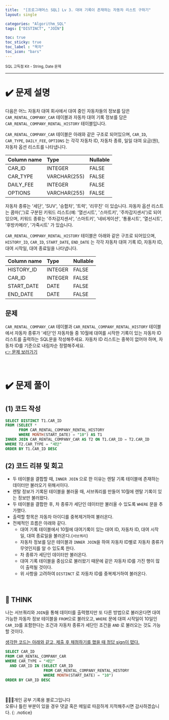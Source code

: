```yaml
---
title:  "[프로그래머스 SQL] Lv 3. 대여 기록이 존재하는 자동차 리스트 구하기"
layout: single

categories: "Algorithm_SQL"
tags: ["DISTINCT", "JOIN"]

toc: true
toc_sticky: true
toc_label : "목차"
toc_icon: "bars"
---
```


<small>SQL 고득점 Kit - String, Date 문제</small>

***

# <span class="half_HL">✔️ 문제 설명</span>
다음은 어느 자동차 대여 회사에서 대여 중인 자동차들의 정보를 담은 ```CAR_RENTAL_COMPANY_CAR``` 테이블과 자동차 대여 기록 정보를 담은 ```CAR_RENTAL_COMPANY_RENTAL_HISTORY``` 테이블입니다. 

```CAR_RENTAL_COMPANY_CAR``` 테이블은 아래와 같은 구조로 되어있으며, ```CAR_ID```, ```CAR_TYPE```, ```DAILY_FEE```, ```OPTIONS``` 는 각각 자동차 ID, 자동차 종류, 일일 대여 요금(원), 자동차 옵션 리스트를 나타냅니다.

|Column name|	Type	|Nullable|
|:----------|:----------|:--------|
|CAR_ID	|INTEGER	|FALSE|
|CAR_TYPE|	VARCHAR(255)|	FALSE|
|DAILY_FEE	|INTEGER|	FALSE|
|OPTIONS|	VARCHAR(255)|	FALSE|

자동차 종류는 '세단', 'SUV', '승합차', '트럭', '리무진' 이 있습니다. 자동차 옵션 리스트는 콤마(',')로 구분된 키워드 리스트(예: '열선시트', '스마트키', '주차감지센서')로 되어있으며, 키워드 종류는 '주차감지센서', '스마트키', '네비게이션', '통풍시트', '열선시트', '후방카메라', '가죽시트' 가 있습니다.

```CAR_RENTAL_COMPANY_RENTAL_HISTORY``` 테이블은 아래와 같은 구조로 되어있으며, ```HISTORY_ID```, ```CAR_ID```, ```START_DATE```, ```END_DATE``` 는 각각 자동차 대여 기록 ID, 자동차 ID, 대여 시작일, 대여 종료일을 나타냅니다.

|Column name|	Type|	Nullable|
|:----------|:------|:----------|
|HISTORY_ID|	INTEGER|	FALSE|
|CAR_ID|	INTEGER|	FALSE|
|START_DATE|	DATE|	FALSE|
|END_DATE|	DATE|	FALSE|

## 문제
```CAR_RENTAL_COMPANY_CAR``` 테이블과 ```CAR_RENTAL_COMPANY_RENTAL_HISTORY``` 테이블에서 자동차 종류가 '세단'인 자동차들 중 10월에 대여를 시작한 기록이 있는 자동차 ID 리스트를 출력하는 SQL문을 작성해주세요. 자동차 ID 리스트는 중복이 없어야 하며, 자동차 ID를 기준으로 내림차순 정렬해주세요.
<br>[👉 문제 보러가기](https://school.programmers.co.kr/learn/courses/30/lessons/157341)

<br>

# <span class="half_HL">✔️ 문제 풀이</span>
## (1) 코드 작성
```sql
SELECT DISTINCT T1.CAR_ID
FROM (SELECT *
      FROM CAR_RENTAL_COMPANY_RENTAL_HISTORY
      WHERE MONTH(START_DATE) = "10") AS T1
INNER JOIN CAR_RENTAL_COMPANY_CAR AS T2 ON T1.CAR_ID = T2.CAR_ID
WHERE T2.CAR_TYPE = "세단"
ORDER BY T1.CAR_ID DESC
```

## (2) 코드 리뷰 및 회고
- 두 테이블을 결합할 때, ```INNER JOIN``` 으로 한 이유는 렌탈 기록 테이블에 존재하는 데이터만 불러오기 위해서이다.
- 렌탈 정보가 기록된 테이블을 불러올 때, 서브쿼리를 만들어 10월에 렌탈 기록이 있는 정보만 불러왔다.
- 두 테이블을 결합한 후, 차 종류가 세단인 데이터만 불러올 수 있도록 ```WHERE``` 문을 추가했다.
- 출력할 항목은 자동차 아이디를 중복제거하여 불러온다.
- 전체적인 흐름은 아래와 같다.
  - 대여 기록 테이블에서 10월에 대여기록이 있는 대여 ID, 자동차 ID, 대여 시작일, 대여 종료일을 불러온다.(```서브쿼리```)
  - 자동차 정보를 담은 테이블과 ```INNER JOIN```을 하여 자동차 ID별로 자동차 종류가 무엇인지를 알 수 있도록 한다.
  - 차 종류가 세단인 데이터만 불러온다.
  - 대여 기록 테이블을 중심으로 불러왔기 때문에 같은 자동차 ID를 가진 행이 많이 출력될 것이다.
  - 위 사항을 고려하여 ```DISTINCT``` 로 자동차 ID를 중복제거하여 불러온다.

<br>

## 🤔 THINK
나는 서브쿼리와 ```JOIN```을 통해 데이터를 출력했지만 또 다른 방법으로 불러온다면 대여 가능한 자동차 정보 테이블을 ```FROM```으로 불러오고, ```WHERE``` 문에 대여 시작일이 10일인 ```CAR_ID```를 포함한다는 조건과 자동차 종류가 세단인 조건을 ```AND``` 로 불러오는 것도 가능할 것이다.

<u>생각한 코드는 아래와 같고, 제출 후 채점하기를 했을 때 정답 sign이 떴다.</u>

```sql
SELECT CAR_ID
FROM CAR_RENTAL_COMPANY_CAR
WHERE CAR_TYPE = "세단" 
  AND CAR_ID IN (SELECT CAR_ID 
                 FROM CAR_RENTAL_COMPANY_RENTAL_HISTORY
                 WHERE MONTH(START_DATE) = "10")
ORDER BY CAR_ID DESC
```

<br>

👩🏻‍💻개인 공부 기록용 블로그입니다
<br>오류나 틀린 부분이 있을 경우 댓글 혹은 메일로 따끔하게 지적해주시면 감사하겠습니다.
{: .notice}